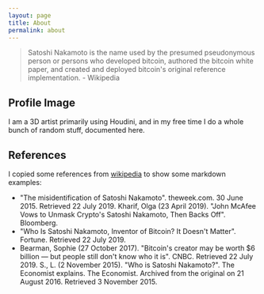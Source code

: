 ```yaml
---
layout: page
title: About
permalink: about
---
```


> Satoshi Nakamoto is the name used by the presumed pseudonymous person or persons who developed bitcoin, authored the bitcoin white paper, and created and deployed bitcoin's original reference implementation. - Wikipedia

## Profile Image

I am a 3D artist primarily using Houdini, and in my free time I do a whole bunch of random stuff, documented here.
<!-- <img class="mx-auto w-1/2" src="{{site.baseurl}}/assets/img/279.png"> -->

## References

I copied some references from [wikipedia](https://en.wikipedia.org/wiki/Satoshi_Nakamoto) to show some markdown examples:

 - "The misidentification of Satoshi Nakamoto". theweek.com. 30 June 2015. Retrieved 22 July 2019.
 Kharif, Olga (23 April 2019). "John McAfee Vows to Unmask Crypto's Satoshi Nakamoto, Then Backs Off". Bloomberg.
 - "Who Is Satoshi Nakamoto, Inventor of Bitcoin? It Doesn't Matter". Fortune. Retrieved 22 July 2019.
 - Bearman, Sophie (27 October 2017). "Bitcoin's creator may be worth $6 billion — but people still don't know who it is". CNBC. Retrieved 22 July 2019.
 S., L. (2 November 2015). "Who is Satoshi Nakamoto?". The Economist explains. The Economist. Archived from the original on 21 August 2016. Retrieved 3 November 2015.
